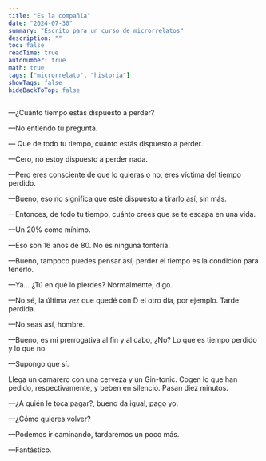 ```yaml
---
title: "Es la compañía"
date: "2024-07-30"
summary: "Escrito para un curso de microrrelatos"
description: ""
toc: false
readTime: true
autonumber: true
math: true
tags: ["microrrelato", "historia"]
showTags: false
hideBackToTop: false
---
```


—¿Cuánto tiempo estás dispuesto a perder?

—No entiendo tu pregunta.

— Que de todo tu tiempo, cuánto estás dispuesto a perder.

—Cero, no estoy dispuesto a perder nada.

—Pero eres consciente de que lo quieras o no, eres víctima del tiempo perdido.

—Bueno, eso no significa que esté dispuesto a tirarlo así, sin más.

—Entonces, de todo tu tiempo, cuánto crees que se te escapa en una vida.

—Un 20% como mínimo.

—Eso son 16 años de 80. No es ninguna tontería.

—Bueno, tampoco puedes pensar así, perder el tiempo es la condición para tenerlo.

—Ya… ¿Tú en qué lo pierdes? Normalmente, digo.

—No sé, la última vez que quedé con D el otro día, por ejemplo. Tarde perdida.

—No seas así, hombre.

—Bueno, es mi prerrogativa al fin y al cabo, ¿No? Lo que es tiempo perdido y lo que no.

—Supongo que sí.

Llega un camarero con una cerveza y un Gin-tonic. Cogen lo que han pedido, respectivamente, y beben en silencio. Pasan diez minutos.

—¿A quién le toca pagar?, bueno da igual, pago yo.

—¿Cómo quieres volver?

—Podemos ir caminando, tardaremos un poco más.

—Fantástico.